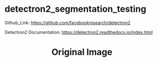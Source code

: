 # detectron2_segmentation_testing

Github_Link: https://github.com/facebookresearch/detectron2

Detectron2 Documentation: https://detectron2.readthedocs.io/index.html

<!DOCTYPE html>
<html>
<body>

<h1 style="text-align:center;">Original Image</h1>

</body>
</html>
